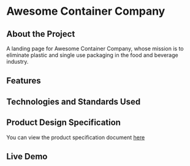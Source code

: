 # Awesome Container Company
## About the Project
A landing page for Awesome Container Company, whose mission is to eliminate plastic and single use packaging in the food and beverage industry.

## Features

## Technologies and Standards Used

## Product Design Specification
You can view the product specification document [here](https://www.figma.com/file/MVxWrCBVC2rsfgSAsA7IsY/Awesome-Container-Company?node-id=521%3A272)
## Live Demo

